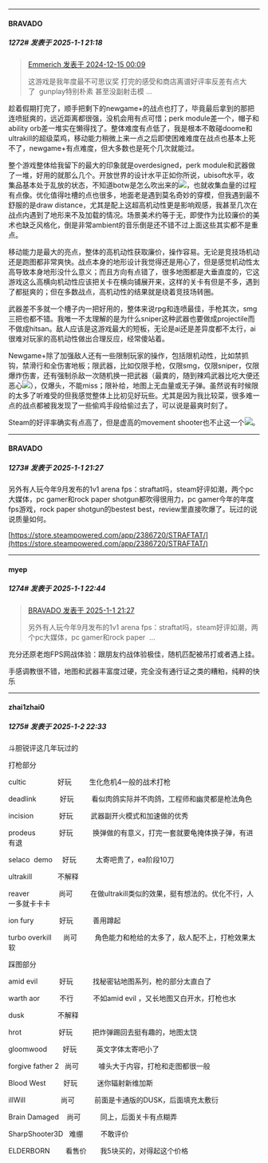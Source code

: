 ﻿
*****

####  BRAVADO  
##### 1272#       发表于 2025-1-1 21:18

<blockquote><a href="httphttps://bbs.saraba1st.com/2b/forum.php?mod=redirect&amp;goto=findpost&amp;pid=66927882&amp;ptid=2062303" target="_blank">Emmerich 发表于 2024-12-15 00:09</a>

这游戏是我年度最不可思议奖 打完的感受和商店离谱好评率反差有点大了  gunplay特别朴素 甚至没副射击模 ...</blockquote>
趁着假期打完了，顺手把剩下的newgame+的战点也打了，毕竟最后拿到的那把连喷挺爽的，远近距离都很强，没机会用有点可惜；perk module差一个，帽子和ability orb差一堆实在懒得找了。整体难度有点低了，我是根本不敢碰doome和ultrakill的超级菜鸡，移动能力稍微上来一点之后即使困难难度在战点也基本上死不了，newgame+有点难度，但大多数也是死个几次就能过。

整个游戏整体给我留下的最大的印象就是overdesigned，perk module和武器做了一堆，好用的就那么几个。开放世界的设计水平正如你所说，ubisoft水平，收集品基本处于乱放的状态，不知道botw是怎么吹出来的<img src="https://static.saraba1st.com/image/smiley/face2017/261.png" referrerpolicy="no-referrer">，也就收集血量的过程有点像。优化值得吐槽的点也很多，地面老是遇到莫名奇妙的穿模，但我遇到最不舒服的是draw distance，尤其是配上这超高机动性更是影响观感，我甚至几次在战点内遇到了地形来不及加载的情况。场景美术约等于无，即使作为比较廉价的美术也缺乏风格化，倒是非常ambient的音乐倒是还不错不过上面这些其实都不是重点。

移动能力是最大的亮点，整体的高机动性获取廉价，操作容易。无论是竞技场机动还是跑图都非常爽快。战点本身的地形设计我觉得还是用心了，但是感觉机动性太高导致本身地形没什么意义；而且方向有点错了，很多地图都是大垂直度的，它这游戏这么高横向机动性应该把关卡在横向铺展开来，这样的关卡有但是不多，遇到了都挺爽的；但在多数战点，高机动性的结果就是绕着竞技场转圈。

武器差不多就一个槽子内一把好用的，整体来说rpg和连喷最佳，手枪其次，smg三把也都不错。我唯一不太理解的是为什么sniper这种武器也要做成projectile而不做成hitsan。敌人应该是这游戏最大的短板，无论是ai还是差异度都不太行，ai很难对玩家的高机动性做出合理反应，经常傻站着。

Newgame+除了加强敌人还有一些限制玩家的操作，包括限机动性，比如禁抓钩，禁滑行和全伤害地板；限武器，比如仅限手枪，仅限smg，仅限sniper，仅限爆炸伤害，还有强制杀敌一次随机换一把武器（最粪的，随到辣鸡武器比吃大便还恶心<img src="https://static.saraba1st.com/image/smiley/face2017/166.png" referrerpolicy="no-referrer">），仅爆头，不能miss；限补给，地图上无血量或无子弹。虽然说有时候限的太多了听难受的但我感觉整体上比初见好玩些。尤其是因为我比较菜，很多难一点的战点都被我发现了一些偷鸡手段给偷过去了，可以说是最爽时刻了。

Steam的好评率确实有点高了，但是虚高的movement shooter也不止这一个<img src="https://static.saraba1st.com/image/smiley/face2017/067.png" referrerpolicy="no-referrer">。


*****

####  BRAVADO  
##### 1273#       发表于 2025-1-1 21:27

另外有人玩今年9月发布的1v1 arena fps：straftat吗，steam好评如潮，两个pc大媒体，pc gamer和rock paper shotgun都吹得很用力，pc gamer今年的年度fps游戏，rock paper shotgun的bestest best，review里直接吹爆了。玩过的说说质量如何。

[https://store.steampowered.com/app/2386720/STRAFTAT/](https://store.steampowered.com/app/2386720/STRAFTAT/)


*****

####  myep  
##### 1274#       发表于 2025-1-1 22:44

<blockquote><a href="httphttps://bbs.saraba1st.com/2b/forum.php?mod=redirect&amp;goto=findpost&amp;pid=67081449&amp;ptid=2062303" target="_blank">BRAVADO 发表于 2025-1-1 21:27</a>

另外有人玩今年9月发布的1v1 arena fps：straftat吗，steam好评如潮，两个pc大媒体，pc gamer和rock paper  ...</blockquote>
充分还原老炮FPS网战体验：跟朋友约战体验极佳，随机匹配被吊打或者遇上挂。

手感调教很不错，地图和武器丰富度过硬，完全没有通行证之类的糟粕，纯粹的快乐


*****

####  zhai1zhai0  
##### 1275#       发表于 2025-1-2 22:33

斗胆锐评这几年玩过的

打枪部分

cultic                好玩         生化危机4一般的战术打枪

deadlink            好玩         看似肉鸽实际并不肉鸽，工程师和幽灵都是枪法角色

incision             好玩         武器副开火模式和加速做的优秀

prodeus            好玩          换弹做的有意义，打完一套就要龟掩体换子弹，有进有退

selaco  demo     好玩          太寄吧贵了，ea阶段10刀

ultrakill             不解释

reaver               尚可         在做ultrakill类似的效果，挺有想法的。优化不行，人一多就卡卡卡

ion fury             好玩          善用蹲起

turbo overkill      尚可         角色能力和枪给的太多了，敌人配不上，打枪效果太软

踩图部分

amid evil           好玩          找秘密钻地图系列，枪的部分太直白了

warth aor          不行          不如amid evil ，又长地图又白开水，打枪也水  

dusk                 不解释

hrot                   好玩          把炸弹踢回去挺有趣的，地图太饶

gloomwood        好玩          英文字体太寄吧小了

forgive father 2   尚可          噱头大于内容，打枪和走图都很一般

Blood West         好玩          迷你辐射新维加斯

illWill                  尚可          前面是卡通版的DUSK，后面填充太敷衍

Brain Damaged    尚可          同上，后面关卡有点糊弄

SharpShooter3D   难绷         不敢评价

ELDERBORN        看售价       我5块买的，对得起这个价格

